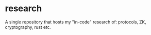 # research
A single repository that hosts my "in-code" research of: protocols, ZK, cryptography, rust etc.
